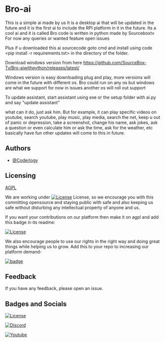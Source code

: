 # Bro-ai
This is a simple ai made by us
It is a desktop ai that will be updated in the future and it is the first ai to include the RPI platform in it in the future. 
Its a cool ai and it is called Bro code is written in python made by Sourceboxtv
For now any  queries or wanted feature open issues


Plus if u downloaded this ai sourcecode goto cmd and install using code <pip install -r requirements.txt> in the directory of the folder.

 
Download windows version from here https://github.com/SourceBox-Tv/Bro-aiwithpython/releases/latest/
 
Windows version is easy downloading plug and play, more versions will come in the future with different os.
Bro could run on any os but windows are what we support for now in issues another os will roll out support

 
 To update assistant, start assistant using exe or the setup folder with ai.py and say "update assistant"

 what can it do, just ask him. But for example, it can play specific videos on youtube, search youtube, play music, play media, search the net, keep u out of panic or depression, take a screenshot, change his name, ask jokes, ask a question or even calculate him or ask the time, ask for the weather, etc basically have fun other updates will come to this in future.

## Authors

- [@Coderlogy](https://github.com/CoderLogy)

  
## Licensing 

[AGPL](https://github.com/SourceBox-Tv/Bro-aiwithpython/blob/master/LICENSE)
 
We are working under [![License](https://img.shields.io/github/license/SourceBox-Tv/Bro-ai.svg?style=social)](https://github.com/SourceBox-Tv/Bro-ai/blob/master/LICENSE) 
License, so we encourage you with this committing opensource and staying public with safe and also keeping us safe without disturbing any intellectual property of anyone and us.
 
If you want your contributions on our platform then make it on agpl and add this badge in its readme:
 
[![License](https://img.shields.io/github/license/SourceBox-Tv/Bro-ai.svg?style=for-the-badge)](https://github.com/SourceBox-Tv/Bro-ai)
 
We also encourage people to use our rights in the right way and doing great things while helping us to grow.
Add this to your repo to increasing our platform demand-
 
[![badge](https://github.com/SourceBox-Tv/Bro-ai/blob/master/screens/icon%20image.png?raw=true)](https://github.com/SourceBox-Tv/Bro-ai)
 
  
## Feedback

If you have any feedback, please open an issue.

  
## Badges and Socials

[![License](https://img.shields.io/github/license/SourceBox-Tv/Bro-ai.svg?style=flat-square)](https://github.com/SourceBox-Tv/Bro-ai)

[![Discord](https://img.shields.io/discord/757875229656875080?style=flat-square)](https://discord.gg/gGugvbs)

[![Youtube](https://img.shields.io/youtube/channel/subscribers/UC4-BRxXYcfADtkPa_qE1Xhw?label=Subscribe%20us%20now&style=social)](https://www.youtube.com/channel/UC4-BRxXYcfADtkPa_qE1Xhw)
